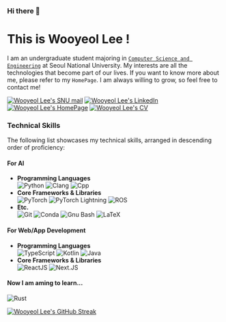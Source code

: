 ### Hi there 👋

# This is Wooyeol Lee !
I am an undergraduate student majoring in [`Computer Science and Engineering`](https://cse.snu.ac.kr/en) at Seoul National University. My interests are all the technologies that become part of our lives. If you want to know more about me, please refer to my `HomePage`. I am always willing to grow, so feel free to contact me!

[![Wooyeol Lee's SNU mail](https://img.shields.io/badge/Gmail-D14836?style=for-the-badge&logo=gmail&logoColor=white)](mailto:wooyeol0519@snu.ac.kr)
[![Wooyeol Lee's LinkedIn](https://img.shields.io/badge/LinkedIn-0077B5?style=for-the-badge&logo=linkedin&logoColor=white)](https://www.linkedin.com/in/wooyeol-lee-8933b9230/)
[![Wooyeol Lee's HomePage](https://img.shields.io/badge/HomePage-000000?style=for-the-badge&logo=About.me&logoColor=white)](https://thisiswooyeol.github.io)
[![Wooyeol Lee's CV](https://img.shields.io/badge/CV-000000?style=for-the-badge)](https://thisiswooyeol.github.io/assets/pdf/WooyeolLee_CV.pdf)

### Technical Skills
The following list showcases my technical skills, arranged in descending order of proficiency:

#### For AI
* **Programming Languages**<br/>
![Python](https://img.shields.io/badge/Python-3776AB?style=for-the-badge&logo=python&logoColor=white)
![Clang](https://img.shields.io/badge/C-00599C?style=for-the-badge&logo=c&logoColor=white)
![Cpp](https://img.shields.io/badge/C%2B%2B-00599C?style=for-the-badge&logo=c%2B%2B&logoColor=white)
* **Core Frameworks & Libraries**<br/>
![PyTorch](https://img.shields.io/badge/PyTorch-EE4C2C?style=for-the-badge&logo=pytorch&logoColor=white)
![PyTorch Lightning](https://img.shields.io/badge/PyTorch%20Lightning-792DE4?style=for-the-badge&logo=lightning&logoColor=white)
![ROS](https://img.shields.io/badge/ROS-22314E?style=for-the-badge&logo=ROS&logoColor=white) 
* **Etc.**<br/>
![Git](https://img.shields.io/badge/GIT-E44C30?style=for-the-badge&logo=git&logoColor=white)
![Conda](https://img.shields.io/badge/conda-342B029.svg?&style=for-the-badge&logo=anaconda&logoColor=white)
![Gnu Bash](https://img.shields.io/badge/GNU%20Bash-4EAA25?style=for-the-badge&logo=GNU%20Bash&logoColor=white)
![LaTeX](https://img.shields.io/badge/latex-%23008080.svg?style=for-the-badge&logo=latex&logoColor=white)

#### For Web/App Development
* **Programming Languages**<br/>
![TypeScript](https://img.shields.io/badge/TypeScript-3178C6?style=for-the-badge&logo=typescript&logoColor=white)
![Kotlin](https://img.shields.io/badge/kotlin-%237F52FF.svg?style=for-the-badge&logo=kotlin&logoColor=white)
![Java](https://img.shields.io/badge/Java-ED8B00?style=for-the-badge&logo=openjdk&logoColor=white)
* **Core Frameworks & Libraries**<br/>
![ReactJS](https://img.shields.io/badge/-ReactJs-61DAFB?logo=react&logoColor=white&style=for-the-badge)
![Next.JS](https://img.shields.io/badge/next.js-000000?style=for-the-badge&logo=nextdotjs&logoColor=white)

#### Now I am aming to learn... 
![Rust](https://img.shields.io/badge/rust-%23000000.svg?style=for-the-badge&logo=rust&logoColor=white)

<!-- TODO skills!!
![OCaml](https://img.shields.io/badge/OCaml-%23E98407.svg?style=for-the-badge&logo=ocaml&logoColor=white)
![Docker](https://img.shields.io/badge/docker-%230db7ed.svg?style=for-the-badge&logo=docker&logoColor=white)
![Kubernetes](https://img.shields.io/badge/kubernetes-%23326ce5.svg?style=for-the-badge&logo=kubernetes&logoColor=white)
+ JAX, Mojo language

* IF AVAILABLE *
![Go](https://img.shields.io/badge/go-%2300ADD8.svg?style=for-the-badge&logo=go&logoColor=white)
-->


<!-- ![Wooyeol Lee's github stats](https://github-readme-stats.vercel.app/api?username=thisisWooyeol&show_icons=true&rank_icon=github&theme=default) -->
[![Wooyeol Lee's GitHub Streak](https://streak-stats.demolab.com?user=thisiswooyeol&theme=tokyonight-duo)](https://git.io/streak-stats)
<!-- [![Wooyeol Lee's github stats](https://github-readme-stats.vercel.app/api/top-langs/?username=thisiswooyeol&size_weight=0.5&count_weight=0.5&langs_count=8&layout=compact&theme=tokyonight-duo)](https://github.com/thisisWooyeol) -->
<!-- [![Wooyeol Lee's GitHub profile summary](https://github-profile-trophy.vercel.app/?username=thisiswooyeol&theme=tokyonight-duo)](https://github.com/thisisWooyeol) -->



<!--
**thisisWooyeol/thisisWooyeol** is a ✨ _special_ ✨ repository because its `README.md` (this file) appears on your GitHub profile.

Here are some ideas to get you started:

- 🔭 I’m currently working on ...
- 🌱 I’m currently learning ...
- 👯 I’m looking to collaborate on ...
- 🤔 I’m looking for help with ...
- 💬 Ask me about ...
- 📫 How to reach me: ...
- 😄 Pronouns: ...
- ⚡ Fun fact: ...
-->
